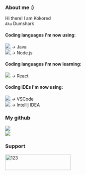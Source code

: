<h3>About me :)</h3>

<p>
  Hi there! I am Kokored
  <br><code>Aka</code> Dumshark
</p>

<h4>Coding languages i'm now using:</h4>
<p>
  <a href="https://github.com/Kokored7214/Kokored7214">
    <img src="https://badges.aleen42.com/src/java.svg">
  </a>
  → Java
  <br><a href="https://github.com/Kokored7214/Kokored7214">
    <img src="https://badges.aleen42.com/src/node.svg">
  </a>
  → Node.js
</p>

<h4>Coding languages i'm now learning:</h4>
<p>
  <a href="https://github.com/Kokored7214/Kokored7214">
    <img src="https://badges.aleen42.com/src/react.svg">
  </a>
  → React
</p>

<h4>Coding IDEs i'm now using:</h4>
<p>
  <a href="https://github.com/Kokored7214/Kokored7214">
    <img src="https://badges.aleen42.com/src/visual_studio_code.svg">
  </a>
  → VSCode
  <br><a href="https://github.com/Kokored7214/Kokored7214">
    <img src="https://badges.aleen42.com/src/idea.svg">
  </a>
  → Intellij IDEA
</p>

<h3>My github</h3>

<p>
  <a href="https://github.com/Kokored7214/Kokored7214">
    <img src="https://github-readme-stats.vercel.app/api?username=Kokored7214&bg_color=30,e96443,904e95&title_color=fff&text_color=fff">
  </a>
  <br><a href="https://github.com/Kokored7214/Kokored7214">
    <img src="https://github-readme-stats.vercel.app/api/top-langs/?username=Kokored7214&bg_color=30,e96443,904e95&title_color=fff&text_color=fff&layout=compact">
  </a>
</p>

<h3>Support</h3>

<a href="https://www.buymeacoffee.com/Koko_red7214"> <img align="left" src="https://cdn.buymeacoffee.com/buttons/v2/default-yellow.png" height="50" width="210" alt="123" /></a>
